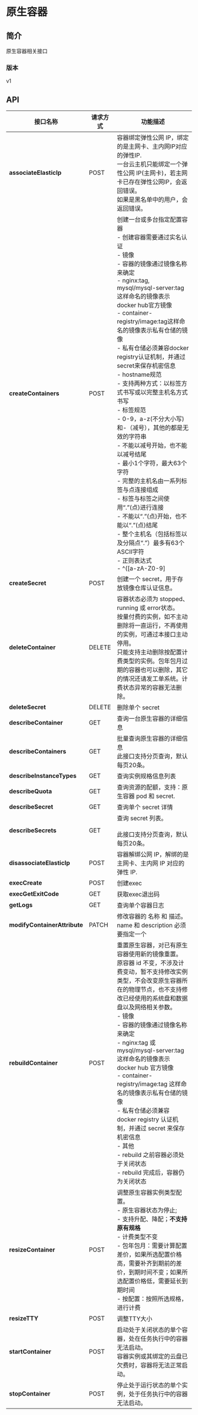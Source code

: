 # 原生容器


## 简介
原生容器相关接口


### 版本
v1


## API
|接口名称|请求方式|功能描述|
|---|---|---|
|**associateElasticIp**|POST|容器绑定弹性公网 IP，绑定的是主网卡、主内网IP对应的弹性IP. <br>一台云主机只能绑定一个弹性公网 IP(主网卡)，若主网卡已存在弹性公网IP，会返回错误。<br>如果是黑名单中的用户，会返回错误。<br>|
|**createContainers**|POST|创建一台或多台指定配置容器<br>- 创建容器需要通过实名认证<br>- 镜像<br>  \- 容器的镜像通过镜像名称来确定<br>  \- nginx:tag, mysql/mysql-server:tag这样命名的镜像表示docker hub官方镜像<br>  \- container-registry/image:tag这样命名的镜像表示私有仓储的镜像<br>  \- 私有仓储必须兼容docker registry认证机制，并通过secret来保存机密信息<br>- hostname规范<br>  \- 支持两种方式：以标签方式书写或以完整主机名方式书写<br>  \- 标签规范<br>    \- 0-9，a-z(不分大小写)和-（减号），其他的都是无效的字符串<br>    \- 不能以减号开始，也不能以减号结尾<br>    \- 最小1个字符，最大63个字符<br>  \- 完整的主机名由一系列标签与点连接组成<br>    \- 标签与标签之间使用“.”(点)进行连接<br>    \- 不能以“.”(点)开始，也不能以“.”(点)结尾<br>    \- 整个主机名（包括标签以及分隔点“.”）最多有63个ASCII字符<br>  \- 正则表达式<br>    \- ^([a-zA-Z0-9]|[a-zA-Z0-9][a-zA-Z0-9-]{0,61}[a-zA-Z0-9])(\.([a-zA-Z0-9]|[a-zA-Z0-9][a-zA-Z0-9-]{0,61}[a-zA-Z0-9]))*$<br>- 网络配置<br>  \- 指定主网卡配置信息<br>    \- 必须指定vpcId、subnetId、securityGroupIds<br>    \- 可以指定elasticIp规格来约束创建的弹性IP，带宽取值范围[1-200]Mbps，步进1Mbps<br>    \- 可以指定网卡的主IP(primaryIpAddress)和辅助IP(secondaryIpAddresses)，此时maxCount只能为1<br>    \- 可以指定希望的辅助IP个数(secondaryIpAddressCount)让系统自动创建内网IP<br>    \- 可以设置网卡的自动删除autoDelete属性，指明是否删除实例时自动删除网卡<br>    \- 安全组securityGroup需与子网Subnet在同一个私有网络VPC内<br>    \- 每个容器至多指定5个安全组<br>    \- 主网卡deviceIndex设置为0<br>- 存储<br>  \- volume分为root volume和data volume，root volume的挂载目录是/，data volume的挂载目录可以随意指定<br>  \- volume的底层存储介质当前只支持cloud类别，也就是云硬盘<br>  \- 云盘类型为 ssd.io1 时，用户可以指定 iops，其他类型云盘无效，对已经存在的云盘无效，具体规则如下<br>    \- 步长 10<br>    \- 范围 [200，min(32000，size*50)]<br>    \- 默认值 size*30<br>  \- root volume<br>  \- root volume只能是cloud类别<br>    \- 云硬盘类型可以选择hdd.std1、ssd.gp1、ssd.io1<br>    \- 磁盘大小<br>      \- 所有类型：范围[10,100]GB，步长为10G<br>    \- 自动删除<br>      \- 默认自动删除<br>    \- 可以选择已存在的云硬盘<br>  \- data volume<br>    \- data volume当前只能选择cloud类别<br>    \- 云硬盘类型可以选择hdd.std1、ssd.gp1、ssd.io1<br>    \- 磁盘大小<br>      \- 所有类型：范围[20,4000]GB，步长为10G<br>    \- 自动删除<br>      \- 默认自动删除<br>    \- 可以选择已存在的云硬盘<br>    \- 可以从快照创建磁盘<br>    \- 单个容器可以挂载7个data volume<br>- 容器日志<br>  \- default：默认在本地分配10MB的存储空间，自动rotate<br>- 其他<br>  \- 创建完成后，容器状态为running<br>  \- maxCount为最大努力，不保证一定能达到maxCount<br>|
|**createSecret**|POST|创建一个 secret，用于存放镜像仓库认证信息。<br>|
|**deleteContainer**|DELETE|容器状态必须为 stopped、running 或 error状态。 <br>按量付费的实例，如不主动删除将一直运行，不再使用的实例，可通过本接口主动停用。<br>只能支持主动删除按配置计费类型的实例。包年包月过期的容器也可以删除，其它的情况还请发工单系统。计费状态异常的容器无法删除。<br>|
|**deleteSecret**|DELETE|删除单个 secret<br>|
|**describeContainer**|GET|查询一台原生容器的详细信息<br>|
|**describeContainers**|GET|批量查询原生容器的详细信息<br>此接口支持分页查询，默认每页20条。<br>|
|**describeInstanceTypes**|GET|查询实例规格信息列表<br>|
|**describeQuota**|GET|查询资源的配额，支持：原生容器 pod 和 secret.<br>|
|**describeSecret**|GET|查询单个 secret 详情<br>|
|**describeSecrets**|GET|查询 secret 列表。<br> <br>此接口支持分页查询，默认每页20条。<br>|
|**disassociateElasticIp**|POST|容器解绑公网 IP，解绑的是主网卡、主内网 IP 对应的弹性 IP.<br>|
|**execCreate**|POST|创建exec<br>|
|**execGetExitCode**|GET|获取exec退出码<br>|
|**getLogs**|GET|查询单个容器日志<br>|
|**modifyContainerAttribute**|PATCH|修改容器的 名称 和 描述。<br>name 和 description 必须要指定一个<br>|
|**rebuildContainer**|POST|重置原生容器，对已有原生容器使用新的镜像重置。<br>原容器 id 不变，不涉及计费变动，暂不支持修改实例类型，不会改变原生容器所在的物理节点，也不支持修改已经使用的系统盘和数据盘以及网络相关参数。<br>- 镜像<br>    \- 容器的镜像通过镜像名称来确定<br>    \- nginx:tag 或 mysql/mysql-server:tag 这样命名的镜像表示 docker hub 官方镜像<br>    \- container-registry/image:tag 这样命名的镜像表示私有仓储的镜像<br>    \- 私有仓储必须兼容 docker registry 认证机制，并通过 secret 来保存机密信息<br>- 其他<br>    \- rebuild 之前容器必须处于关闭状态<br>    \- rebuild 完成后，容器仍为关闭状态<br>|
|**resizeContainer**|POST|调整原生容器实例类型配置。<br>- 原生容器状态为停止;<br>- 支持升配、降配；**不支持原有规格**<br>- 计费类型不变<br>    \- 包年包月：需要计算配置差价，如果所选配置价格高，需要补齐到期前的差价，到期时间不变；如果所选配置价格低，需要延长到期时间<br>    \- 按配置：按照所选规格，进行计费<br>|
|**resizeTTY**|POST|调整TTY大小<br>|
|**startContainer**|POST|启动处于关闭状态的单个容器，处在任务执行中的容器无法启动。<br>容器实例或其绑定的云盘已欠费时，容器将无法正常启动。<br>|
|**stopContainer**|POST|停止处于运行状态的单个实例，处于任务执行中的容器无法启动。<br>|
